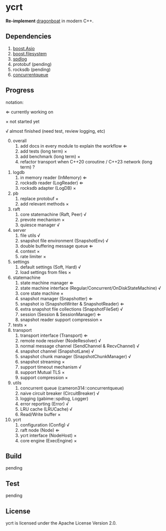 # ycrt

**Re-implement** [dragonboat](github.com/lni/dragonboat) in modern C++.

## Dependencies

1. [boost.Asio](https://think-async.com/Asio/)
2. [boost.filesystem](https://www.boost.org/doc/libs/1_72_0/libs/filesystem/doc/index.htm)
3. [spdlog](https://github.com/gabime/spdlog)
4. protobuf (pending)
5. rocksdb (pending)
6. [concurrentqueue](https://github.com/cameron314/concurrentqueue)

## Progress

notation:

&lArr; currently working on

&times; not started yet

&radic; almost finished (need test, review logging, etc)

0. overall
    1. add docs in every module to explain the workflow &lArr;
    2. add tests (long term) &times;
    3. add benchmark (long term) &times;
    4. refactor transport when C++20 coroutine / C++23 network (long term) ?
1. logdb
    1. in memory reader (InMemory) &lArr;
    2. rocksdb reader (LogReader) &lArr;
    3. rocksdb adapter (LogDB) &times;
2. pb
    1. replace protobuf &times;
    2. add relevant methods &times;
3. raft
    1. core statemachine (Raft, Peer) &radic;
    2. prevote mechanism &times;
    3. quiesce manager &radic;
4. server
    1. file utils &radic;
    2. snapshot file environment (SnapshotEnv) &radic;
    3. double buffering message queue &lArr;
    4. context &times;
    5. rate limiter &times;
5. settings
    1. default settings (Soft, Hard) &radic;
    2. load settings from files &times;
6. statemachine
    1. state machine manager &lArr;
    2. state machine interface (Regular/Concurrent/OnDiskStateMachine) &radic;
    3. core state machine &times;
    4. snapshot manager (Snapshotter) &lArr;
    5. snapshot io (SnapshotWriter & SnapshotReader) &lArr;
    6. extra snapshot file collections (SnapshotFileSet) &radic;
    7. session (Session & SessionManager) &lArr;
    8. snapshot reader support compression &times;
7. tests &times;
8. transport
    1. transport interface (Transport) &lArr;
    2. remote node resolver (NodeResolver) &radic;
    3. normal message channel (SendChannel & RecvChannel) &radic;
    4. snapshot channel (SnapshotLane) &radic;
    5. snapshot chunk manager (SnapshotChunkManager) &radic;
    6. snapshot streaming &times;
    7. support timeout mechanism &radic;
    8. support Mutual TLS &times;
    9. support compression &times;
9. utils
    1. concurrent queue (cameron314::concurrentqueue)
    2. naive circuit breaker (CircuitBreaker) &radic;
    3. logging (gabime::spdlog, Logger)
    4. error reporting (Error) &radic;
    5. LRU cache (LRUCache) &radic;
    6. Read/Write buffer &times;
10. ycrt
    1. configuration (Config) &radic;
    2. raft node (Node) &lArr;
    3. ycrt interface (NodeHost) &times;
    4. core engine (ExecEngine) &times;

## Build

pending

## Test

pending

## License

ycrt is licensed under the Apache License Version 2.0.